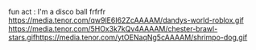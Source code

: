 fun act : I'm a disco ball frfrfr
https://media.tenor.com/qw9lE6I62ZcAAAAM/dandys-world-roblox.gif
https://media.tenor.com/5HOx3k7kQv4AAAAM/chester-brawl-stars.gifhttps://media.tenor.com/ytOENaqNg5cAAAAM/shrimpo-dog.gif
